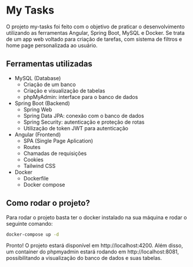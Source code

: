# My Tasks

O projeto my-tasks foi feito com o objetivo de praticar o desenvolvimento utilizando as ferramentas Angular, Spring Boot, MySQL e Docker. Se trata de um app web voltado para criação de tarefas, com sistema de filtros e home page personalizada ao usuário.

## Ferramentas utilizadas
- MySQL (Database)
    - Criação de um banco
    - Criação e visualização de tabelas
    - phpMyAdmin: interface para o banco de dados
- Spring Boot (Backend)
    - Spring Web
    - Spring Data JPA: conexão com o banco de dados
    - Spring Security: autenticação e proteção de rotas
    - Utilização de token JWT para autenticação
- Angular (Frontend)
    - SPA (Single Page Aplication)
    - Routes
    - Chamadas de requisições
    - Cookies
    - Tailwind CSS
- Docker
    - Dockerfile
    - Docker compose
## Como rodar o projeto?

Para rodar o projeto basta ter o docker instalado na sua máquina e rodar o seguinte comando:

```bash
docker-compose up -d
```

Pronto! O projeto estará disponível em http://localhost:4200. Além disso, um container do phpmyadmin estará rodando em http://localhost:8081, possibilitando a visualização do banco de dados e suas tabelas.
